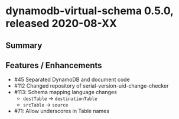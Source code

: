 # dynamodb-virtual-schema 0.5.0, released 2020-08-XX
 
## Summary



## Features / Enhancements
 
* #45 Separated DynamoDB and document code 
* #112 Changed repository of serial-version-uid-change-checker
* #113: Schema mapping language changes
    * `destTable` -> `destinationTable`
    * `srcTable` -> `source`
* #71: Allow underscores in Table names
 
